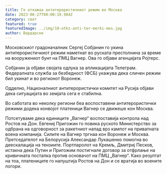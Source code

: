 ```yaml
---
title: Го откажаа антитерористичкиот режим во Москва
date: 2023-06-27T08:00:19.984Z
category: свет
featured: true
featuredImage: ../img/10-otkz-anti-ter-merki-mos.jpg
author: Вардарски
---
```

Московскиот градоначалник Сергеј Собјанин го укина антитерористичкиот режим наметнат во руската престолнина за време на вооружениот бунт на ПМЦ Вагнер. Ова го објави агенцијата Ројтерс.

Собјанин ја објави својата одлука за апликацијата Телеграм. Федералната служба за безбедност (ФСБ) укажува дека сличен режим бил укинат и во регионот Воронеж.

Одделно, Националниот антитерористички комитет на Русија објави дека ситуацијата во земјата сега е стабилна.

Во саботата во неколку региони беа воспоставени антитерористички режими додека конвојот платеници Вагнер се движеше кон Москва.

Потсетуваме дека единиците „Вагнер“ воспоставија контрола над Ростов на Дон. Евгениј Пригожин го повика руското Министерство за одбрана на одговорност за ракетниот напад врз кампот на приватната воена компанија. Силите на Вагнер тргнаа кон Воронеж и Москва. Претседателот на Белорусија Александар Лукашенко помогна во деескалација на тензиите. Портпаролот на Кремљ, Дмитриј Песков, истакна дека Путин и Пригожим постигнале договор за отфрлање на кривичната постапка против основачот на ПМЦ „Вагнер“. Како резултат на тоа, платениците го напуштија Ростов на Дон и се вратија во воените логори.